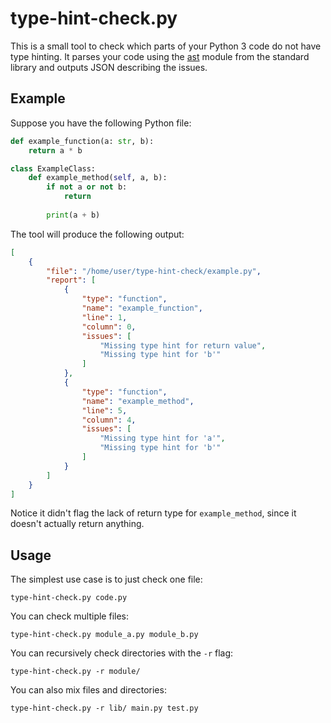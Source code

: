 # type-hint-check.py
This is a small tool to check which parts of your Python 3 code do not have type hinting.
It parses your code using the [ast](https://docs.python.org/3/library/ast.html) module from the standard library and outputs JSON describing the issues.

## Example
Suppose you have the following Python file:

```python
def example_function(a: str, b):
    return a * b

class ExampleClass:
    def example_method(self, a, b):
        if not a or not b:
            return
        
        print(a + b)
```

The tool will produce the following output:

```json
[
    {
        "file": "/home/user/type-hint-check/example.py",
        "report": [
            {
                "type": "function",
                "name": "example_function",
                "line": 1,
                "column": 0,
                "issues": [
                    "Missing type hint for return value",
                    "Missing type hint for 'b'"
                ]
            },
            {
                "type": "function",
                "name": "example_method",
                "line": 5,
                "column": 4,
                "issues": [
                    "Missing type hint for 'a'",
                    "Missing type hint for 'b'"
                ]
            }
        ]
    }
]
```

Notice it didn't flag the lack of return type for `example_method`, since it doesn't actually return anything.

## Usage
The simplest use case is to just check one file:

```
type-hint-check.py code.py
```

You can check multiple files:

```
type-hint-check.py module_a.py module_b.py
```

You can recursively check directories with the `-r` flag:

```
type-hint-check.py -r module/
```

You can also mix files and directories:

```
type-hint-check.py -r lib/ main.py test.py
```